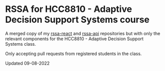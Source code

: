 # RSSA for HCC8810 - Adaptive Decision Support Systems course

A merged copy of my [rssa-react](https://github.com/ShahanM/rssa-react) and [rssa-api](https://github.com/ShahanM/rssa-api) repositories but with only the relevant components for the HCC8810 - Adaptive Decision Support Systems class.

Only accepting pull requests from registered students in the class.

Updated 09-08-2022
